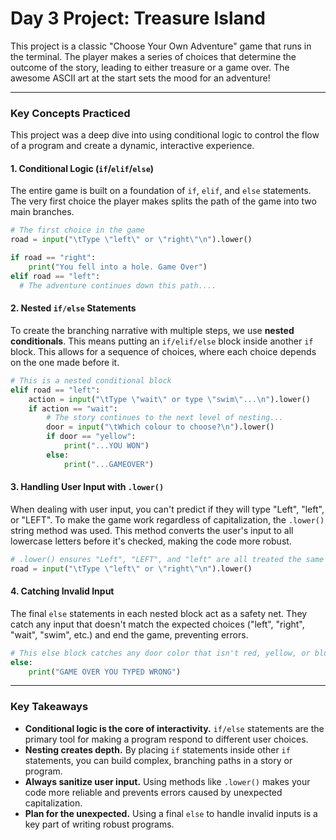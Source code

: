 # Day 3 Project: Treasure Island

This project is a classic "Choose Your Own Adventure" game that runs in the terminal. The player makes a series of choices that determine the outcome of the story, leading to either treasure or a game over. The awesome ASCII art at the start sets the mood for an adventure!

---

### Key Concepts Practiced

This project was a deep dive into using conditional logic to control the flow of a program and create a dynamic, interactive experience.

#### 1. Conditional Logic (`if`/`elif`/`else`)

The entire game is built on a foundation of `if`, `elif`, and `else` statements. The very first choice the player makes splits the path of the game into two main branches.

```python
# The first choice in the game
road = input("\tType \"left\" or \"right\"\n").lower()

if road == "right":
    print("You fell into a hole. Game Over")
elif road == "left":
  # The adventure continues down this path....
```

#### 2. Nested `if/else` Statements

To create the branching narrative with multiple steps, we use **nested conditionals**. This means putting an `if/elif/else` block inside another `if` block. This allows for a sequence of choices, where each choice depends on the one made before it.

```python
# This is a nested conditional block
elif road == "left":
    action = input("\tType \"wait\" or type \"swim\"...\n").lower()
    if action == "wait":
        # The story continues to the next level of nesting...
        door = input("\tWhich colour to choose?\n").lower()
        if door == "yellow":
            print("...YOU WON")
        else:
            print("...GAMEOVER")
```

#### 3. Handling User Input with `.lower()`

When dealing with user input, you can't predict if they will type "Left", "left", or "LEFT". To make the game work regardless of capitalization, the `.lower()` string method was used. This method converts the user's input to all lowercase letters before it's checked, making the code more robust.

```python
# .lower() ensures "Left", "LEFT", and "left" are all treated the same
road = input("\tType \"left\" or \"right\"\n").lower()
```

#### 4. Catching Invalid Input

The final `else` statements in each nested block act as a safety net. They catch any input that doesn't match the expected choices ("left", "right", "wait", "swim", etc.) and end the game, preventing errors.

```python
# This else block catches any door color that isn't red, yellow, or blue
else:
    print("GAME OVER YOU TYPED WRONG")
```

---

### Key Takeaways

* **Conditional logic is the core of interactivity.** `if/else` statements are the primary tool for making a program respond to different user choices.
* **Nesting creates depth.** By placing `if` statements inside other `if` statements, you can build complex, branching paths in a story or program.
* **Always sanitize user input.** Using methods like `.lower()` makes your code more reliable and prevents errors caused by unexpected capitalization.
* **Plan for the unexpected.** Using a final `else` to handle invalid inputs is a key part of writing robust programs.